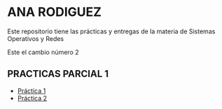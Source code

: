 # ANA RODIGUEZ
Este repositorio tiene las prácticas y entregas de la materia de Sistemas Operativos y Redes 

Este el cambio número 2

## PRACTICAS PARCIAL 1
- [Práctica 1](./PRACTICA.md)
- [Práctica 2](./COMANDOS-1.md)